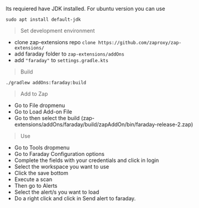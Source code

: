 Its requiered have JDK installed. For ubuntu version you can use 
```
sudo apt install default-jdk
```

> Set development environment

- clone zap-extensions repo ```clone https://github.com/zaproxy/zap-extensions/```
- add faraday folder to ```zap-extensions/addOns```
- add ```"faraday"``` to ```settings.gradle.kts```

> Build
```shell script
./gradlew addOns:faraday:build
```

> Add to Zap

- Go to File dropmenu
- Go to Load Add-on File
- Go to then select the build (zap-extensions/addOns/faraday/build/zapAddOn/bin/faraday-release-2.zap)

> Use

- Go to Tools dropmenu
- Go to Faraday Configuration options
- Complete the fields with your credentials and click in login
- Select the workspace you want to use
- Click the save bottom
- Execute a scan
- Then go to Alerts
- Select the alert/s you want to load
- Do a right click and click in Send alert to faraday.
